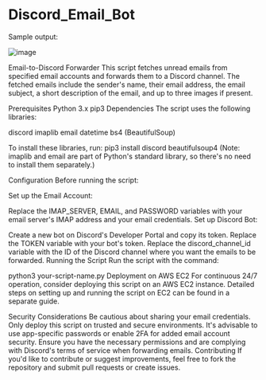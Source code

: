 # Discord_Email_Bot
Sample output: 

![image](https://github.com/AhmerGo/Discord_Email_Bot/assets/146684126/524ef3a1-8bdc-4320-856e-66d26cdb0834)



Email-to-Discord Forwarder
This script fetches unread emails from specified email accounts and forwards them to a Discord channel. The fetched emails include the sender's name, their email address, the email subject, a short description of the email, and up to three images if present.

Prerequisites
Python 3.x
pip3
Dependencies
The script uses the following libraries:

discord
imaplib
email
datetime
bs4 (BeautifulSoup)


To install these libraries, run:
pip3 install discord beautifulsoup4
(Note: imaplib and email are part of Python's standard library, so there's no need to install them separately.)

Configuration
Before running the script:

Set up the Email Account:

Replace the IMAP_SERVER, EMAIL, and PASSWORD variables with your email server's IMAP address and your email credentials.
Set up Discord Bot:

Create a new bot on Discord's Developer Portal and copy its token.
Replace the TOKEN variable with your bot's token.
Replace the discord_channel_id variable with the ID of the Discord channel where you want the emails to be forwarded.
Running the Script
Run the script with the command:

python3 your-script-name.py
Deployment on AWS EC2
For continuous 24/7 operation, consider deploying this script on an AWS EC2 instance. Detailed steps on setting up and running the script on EC2 can be found in a separate guide.

Security Considerations
Be cautious about sharing your email credentials. Only deploy this script on trusted and secure environments.
It's advisable to use app-specific passwords or enable 2FA for added email account security.
Ensure you have the necessary permissions and are complying with Discord's terms of service when forwarding emails.
Contributing
If you'd like to contribute or suggest improvements, feel free to fork the repository and submit pull requests or create issues.

